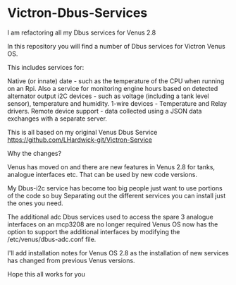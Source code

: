 # Victron-Dbus-Services

I am refactoring all my Dbus services for Venus 2.8

In this repository you will find a number of Dbus services for Victron Venus OS.

This includes services for:

Native (or innate) date - such as the temperature of the CPU when running on an Rpi.
   Also a service for monitoring engine hours based on detected alternator output
i2C devices - such as voltage (including a tank level sensor), temperature and humidity.
1-wire devices - Temperature and Relay drivers.
Remote device support - data collected using a JSON data exchanges with a separate server.

This is all based on my original Venus Dbus Service
https://github.com/LHardwick-git/Victron-Service

Why the changes?

Venus has moved on and there are new features in Venus 2.8 for tanks, analogue interfaces etc.
That can be used by new code versions.

My Dbus-i2c service has become too big people just want to use portions of the code so buy
Separating out the different services you can install just the ones you need.

The additional adc Dbus services used to access the spare 3 analogue interfaces on an mcp3208 are no longer required
Venus OS now has the option to support the additional interfaces by modifying the /etc/venus/dbus-adc.conf file.

I'll add installation notes for Venus OS 2.8 as the installation of new services has changed from previous Venus versions.
      
Hope this all works for you
    
